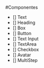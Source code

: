 #Componentes

- [] Text
- [] Heading
- [] Box
- [] Button
- [] Text Input
- [] TextArea
- [] Checkbox
- [] Avatar
- [] MultiStep